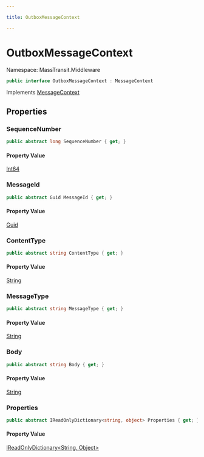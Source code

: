 ```yaml
---

title: OutboxMessageContext

---
```


# OutboxMessageContext

Namespace: MassTransit.Middleware

```csharp
public interface OutboxMessageContext : MessageContext
```

Implements [MessageContext](../../masstransit-abstractions/masstransit/messagecontext)

## Properties

### **SequenceNumber**

```csharp
public abstract long SequenceNumber { get; }
```

#### Property Value

[Int64](https://learn.microsoft.com/en-us/dotnet/api/system.int64)<br/>

### **MessageId**

```csharp
public abstract Guid MessageId { get; }
```

#### Property Value

[Guid](https://learn.microsoft.com/en-us/dotnet/api/system.guid)<br/>

### **ContentType**

```csharp
public abstract string ContentType { get; }
```

#### Property Value

[String](https://learn.microsoft.com/en-us/dotnet/api/system.string)<br/>

### **MessageType**

```csharp
public abstract string MessageType { get; }
```

#### Property Value

[String](https://learn.microsoft.com/en-us/dotnet/api/system.string)<br/>

### **Body**

```csharp
public abstract string Body { get; }
```

#### Property Value

[String](https://learn.microsoft.com/en-us/dotnet/api/system.string)<br/>

### **Properties**

```csharp
public abstract IReadOnlyDictionary<string, object> Properties { get; }
```

#### Property Value

[IReadOnlyDictionary\<String, Object\>](https://learn.microsoft.com/en-us/dotnet/api/system.collections.generic.ireadonlydictionary-2)<br/>

